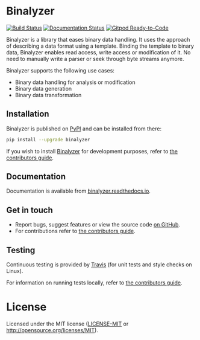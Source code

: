 # Binalyzer

[![Build Status](https://travis-ci.com/denisvasilik/binalyzer.svg?branch=master)](https://travis-ci.com/denisvasilik/binalyzer)
[![Documentation Status](https://readthedocs.org/projects/binalyzer/badge/?version=latest)](https://binalyzer.readthedocs.io/en/latest/?badge=latest)
[![Gitpod Ready-to-Code](https://img.shields.io/badge/Gitpod-Ready--to--Code-blue?logo=gitpod)](https://gitpod.io/#https://github.com/denisvasilik/binalyzer)

Binalyzer is a library that eases binary data handling. It uses the approach of
describing a data format using a template. Binding the template to binary data,
Binalyzer enables read access, write access or modification of it. No need to
manually write a parser or seek through byte streams anymore.

Binalyzer supports the following use cases:

* Binary data handling for analysis or modification
* Binary data generation
* Binary data transformation

## Installation

Binalyzer is published on [PyPI] and can be installed from there:

```sh
pip install --upgrade binalyzer
```

If you wish to install [Binalyzer] for development purposes, refer to [the
contributors guide].

[PyPI]: https://pypi.org/project/Binalyzer/
[Binalyzer]: https://pypi.org/project/Binalyzer/

## Documentation

Documentation is available from [binalyzer.readthedocs.io].

[binalyzer.readthedocs.io]: https://binalyzer.readthedocs.io/en/latest/

## Get in touch

- Report bugs, suggest features or view the source code [on GitHub].
- For contributions refer to [the contributors guide].

[on GitHub]: https://github.com/denisvasilik/binalyzer

## Testing

Continuous testing is provided by [Travis] (for unit tests and style checks
on Linux).

For information on running tests locally, refer to [the contributors guide].

[Travis]: https://travis-ci.org/denisvasilik/binalyzer

# License

Licensed under the MIT license ([LICENSE-MIT] or http://opensource.org/licenses/MIT).

[the contributors guide]: CONTRIBUTING.md
[LICENSE-MIT]: LICENSE.rst
